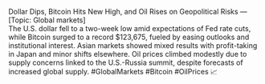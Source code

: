 Dollar Dips, Bitcoin Hits New High, and Oil Rises on Geopolitical Risks — [Topic: Global markets]  
The U.S. dollar fell to a two-week low amid expectations of Fed rate cuts, while Bitcoin surged to a record $123,675, fueled by easing outlooks and institutional interest. Asian markets showed mixed results with profit-taking in Japan and minor shifts elsewhere. Oil prices climbed modestly due to supply concerns linked to the U.S.-Russia summit, despite forecasts of increased global supply. #GlobalMarkets #Bitcoin #OilPrices 📈